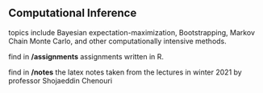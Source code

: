 ## Computational Inference 

topics include Bayesian expectation-maximization, Bootstrapping, Markov Chain Monte Carlo, and other computationally intensive methods.

find in **/assignments** assignments written in R.

find in **/notes** the latex notes taken from the lectures in winter 2021 by professor Shojaeddin Chenouri
